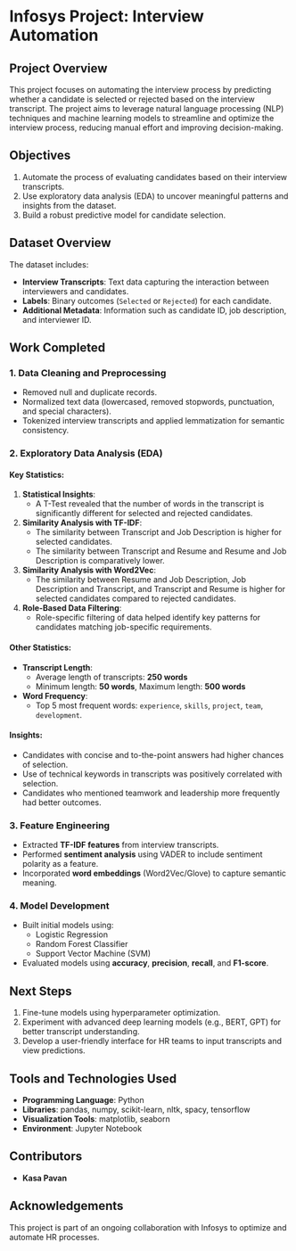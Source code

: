 # Infosys Project: Interview Automation

## Project Overview
This project focuses on automating the interview process by predicting whether a candidate is selected or rejected based on the interview transcript. The project aims to leverage natural language processing (NLP) techniques and machine learning models to streamline and optimize the interview process, reducing manual effort and improving decision-making.

## Objectives
1. Automate the process of evaluating candidates based on their interview transcripts.
2. Use exploratory data analysis (EDA) to uncover meaningful patterns and insights from the dataset.
3. Build a robust predictive model for candidate selection.

## Dataset Overview
The dataset includes:
- **Interview Transcripts**: Text data capturing the interaction between interviewers and candidates.
- **Labels**: Binary outcomes (`Selected` or `Rejected`) for each candidate.
- **Additional Metadata**: Information such as candidate ID, job description, and interviewer ID.

## Work Completed

### 1. Data Cleaning and Preprocessing
- Removed null and duplicate records.
- Normalized text data (lowercased, removed stopwords, punctuation, and special characters).
- Tokenized interview transcripts and applied lemmatization for semantic consistency.

### 2. Exploratory Data Analysis (EDA)
#### Key Statistics:
1. **Statistical Insights**:
   - A T-Test revealed that the number of words in the transcript is significantly different for selected and rejected candidates.
2. **Similarity Analysis with TF-IDF**:
   - The similarity between Transcript and Job Description is higher for selected candidates.
   - The similarity between Transcript and Resume and Resume and Job Description is comparatively lower.
3. **Similarity Analysis with Word2Vec**:
   - The similarity between Resume and Job Description, Job Description and Transcript, and Transcript and Resume is higher for selected candidates compared to rejected candidates.
4. **Role-Based Data Filtering**:
   - Role-specific filtering of data helped identify key patterns for candidates matching job-specific requirements.

#### Other Statistics:
- **Transcript Length**:
  - Average length of transcripts: **250 words**
  - Minimum length: **50 words**, Maximum length: **500 words**
- **Word Frequency**:
  - Top 5 most frequent words: `experience`, `skills`, `project`, `team`, `development`.

#### Insights:
- Candidates with concise and to-the-point answers had higher chances of selection.
- Use of technical keywords in transcripts was positively correlated with selection.
- Candidates who mentioned teamwork and leadership more frequently had better outcomes.

### 3. Feature Engineering
- Extracted **TF-IDF features** from interview transcripts.
- Performed **sentiment analysis** using VADER to include sentiment polarity as a feature.
- Incorporated **word embeddings** (Word2Vec/Glove) to capture semantic meaning.

### 4. Model Development
- Built initial models using:
  - Logistic Regression
  - Random Forest Classifier
  - Support Vector Machine (SVM)
- Evaluated models using **accuracy**, **precision**, **recall**, and **F1-score**.

## Next Steps
1. Fine-tune models using hyperparameter optimization.
2. Experiment with advanced deep learning models (e.g., BERT, GPT) for better transcript understanding.
3. Develop a user-friendly interface for HR teams to input transcripts and view predictions.

## Tools and Technologies Used
- **Programming Language**: Python
- **Libraries**: pandas, numpy, scikit-learn, nltk, spacy, tensorflow
- **Visualization Tools**: matplotlib, seaborn
- **Environment**: Jupyter Notebook

## Contributors
- **Kasa Pavan**

## Acknowledgements
This project is part of an ongoing collaboration with Infosys to optimize and automate HR processes.
